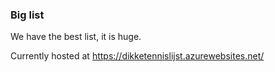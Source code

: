 ### Big list

We have the best list, it is huge.

Currently hosted at https://dikketennislijst.azurewebsites.net/
